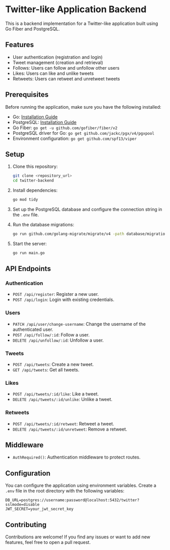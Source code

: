 # Twitter-like Application Backend

This is a backend implementation for a Twitter-like application built using Go Fiber and PostgreSQL.

## Features

- User authentication (registration and login)
- Tweet management (creation and retrieval)
- Follows: Users can follow and unfollow other users
- Likes: Users can like and unlike tweets
- Retweets: Users can retweet and unretweet tweets

## Prerequisites

Before running the application, make sure you have the following installed:

- Go: [Installation Guide](https://golang.org/doc/install)
- PostgreSQL: [Installation Guide](https://www.postgresql.org/download/)
- Go Fiber: `go get -u github.com/gofiber/fiber/v2`
- PostgreSQL driver for Go: `go get github.com/jackc/pgx/v4/pgxpool`
- Environment configuration: `go get github.com/spf13/viper`

## Setup

1. Clone this repository:

   ```bash
   git clone <repository_url>
   cd twitter-backend
   ```

2. Install dependencies:

   ```bash
   go mod tidy
   ```

3. Set up the PostgreSQL database and configure the connection string in the `.env` file.

4. Run the database migrations:

   ```bash
   go run github.com/golang-migrate/migrate/v4 -path database/migrations -database "<your_database_url>" up
   ```

5. Start the server:

   ```bash
   go run main.go
   ```

## API Endpoints

### Authentication

- `POST /api/register`: Register a new user.
- `POST /api/login`: Login with existing credentials.

### Users

- `PATCH /api/user/change-username`: Change the username of the authenticated user.
- `POST /api/follow/:id`: Follow a user.
- `DELETE /api/unfollow/:id`: Unfollow a user.

### Tweets

- `POST /api/tweets`: Create a new tweet.
- `GET /api/tweets`: Get all tweets.

### Likes

- `POST /api/tweets/:id/like`: Like a tweet.
- `DELETE /api/tweets/:id/unlike`: Unlike a tweet.

### Retweets

- `POST /api/tweets/:id/retweet`: Retweet a tweet.
- `DELETE /api/tweets/:id/unretweet`: Remove a retweet.

## Middleware

- `AuthRequired()`: Authentication middleware to protect routes.

## Configuration

You can configure the application using environment variables. Create a `.env` file in the root directory with the following variables:

```
DB_URL=postgres://username:password@localhost:5432/twitter?sslmode=disable
JWT_SECRET=your_jwt_secret_key
```

## Contributing

Contributions are welcome! If you find any issues or want to add new features, feel free to open a pull request.




